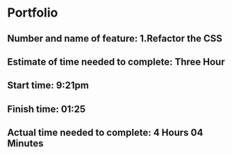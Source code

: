 # Portfolio

## Number and name of feature: 1.Refactor the CSS

## Estimate of time needed to complete: Three Hour 

## Start time: 9:21pm

## Finish time: 01:25

## Actual time needed to complete: 4 Hours 04 Minutes 